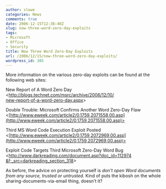 ```yaml
---
author: slowe
categories: News
comments: true
date: 2006-12-15T12:38:40Z
slug: now-three-word-zero-day-exploits
tags:
- Microsoft
- Office
- Security
title: Now Three Word Zero-Day Exploits
url: /2006/12/15/now-three-word-zero-day-exploits/
wordpress_id: 385
---
```


More information on the various zero-day exploits can be found at the following web sites:

New Report of A Word Zero Day
<[http://blogs.technet.com/msrc/archive/2006/12/10/  
new-report-of-a-word-zero-day.aspx](http://blogs.technet.com/msrc/archive/2006/12/10/new-report-of-a-word-zero-day.aspx)>

Double Trouble: Microsoft Confirms Another Word Zero-Day Flaw
<[http://www.eweek.com/article2/0,1759,2071558,00.asp](http://www.eweek.com/article2/0,1759,2071558,00.asp)>

Third MS Word Code Execution Exploit Posted
<[http://www.eweek.com/article2/0,1759,2072969,00.asp](http://www.eweek.com/article2/0,1759,2072969,00.asp)>

Exploit Code Targets Third Microsoft Zero-Day Word Bug
<[http://www.darkreading.com/document.asp?doc_id=112974  
&f;_src=darkreading_section_318](http://www.darkreading.com/document.asp?doc_id=112974&f_src=darkreading_section_318)>

As before, the advice on protecting yourself is _don't open Word documents from any source, trusted or untrusted._ Kind of puts the kibosh on the whole sharing-documents-via-email thing, doesn't it?
